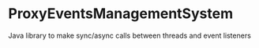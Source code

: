 # ProxyEventsManagementSystem
Java library to make sync/async calls between threads and event listeners
